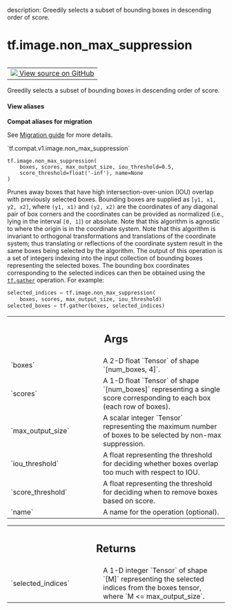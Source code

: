 description: Greedily selects a subset of bounding boxes in descending order of score.

<div itemscope itemtype="http://developers.google.com/ReferenceObject">
<meta itemprop="name" content="tf.image.non_max_suppression" />
<meta itemprop="path" content="Stable" />
</div>

# tf.image.non_max_suppression

<!-- Insert buttons and diff -->

<table class="tfo-notebook-buttons tfo-api nocontent" align="left">
<td>
  <a target="_blank" href="https://github.com/tensorflow/tensorflow/blob/r2.2/tensorflow/python/ops/image_ops_impl.py#L2944-L2993">
    <img src="https://www.tensorflow.org/images/GitHub-Mark-32px.png" />
    View source on GitHub
  </a>
</td>
</table>



Greedily selects a subset of bounding boxes in descending order of score.

<section class="expandable">
  <h4 class="showalways">View aliases</h4>
  <p>
<b>Compat aliases for migration</b>
<p>See
<a href="https://www.tensorflow.org/guide/migrate">Migration guide</a> for
more details.</p>
<p>`tf.compat.v1.image.non_max_suppression`</p>
</p>
</section>

<pre class="devsite-click-to-copy prettyprint lang-py tfo-signature-link">
<code>tf.image.non_max_suppression(
    boxes, scores, max_output_size, iou_threshold=0.5,
    score_threshold=float('-inf'), name=None
)
</code></pre>



<!-- Placeholder for "Used in" -->

Prunes away boxes that have high intersection-over-union (IOU) overlap
with previously selected boxes.  Bounding boxes are supplied as
`[y1, x1, y2, x2]`, where `(y1, x1)` and `(y2, x2)` are the coordinates of any
diagonal pair of box corners and the coordinates can be provided as normalized
(i.e., lying in the interval `[0, 1]`) or absolute.  Note that this algorithm
is agnostic to where the origin is in the coordinate system.  Note that this
algorithm is invariant to orthogonal transformations and translations
of the coordinate system; thus translating or reflections of the coordinate
system result in the same boxes being selected by the algorithm.
The output of this operation is a set of integers indexing into the input
collection of bounding boxes representing the selected boxes.  The bounding
box coordinates corresponding to the selected indices can then be obtained
using the <a href="../../tf/gather.md"><code>tf.gather</code></a> operation.  For example:
  ```python
  selected_indices = tf.image.non_max_suppression(
      boxes, scores, max_output_size, iou_threshold)
  selected_boxes = tf.gather(boxes, selected_indices)
  ```

<!-- Tabular view -->
 <table class="responsive fixed orange">
<colgroup><col width="214px"><col></colgroup>
<tr><th colspan="2"><h2 class="add-link">Args</h2></th></tr>

<tr>
<td>
`boxes`
</td>
<td>
A 2-D float `Tensor` of shape `[num_boxes, 4]`.
</td>
</tr><tr>
<td>
`scores`
</td>
<td>
A 1-D float `Tensor` of shape `[num_boxes]` representing a single
score corresponding to each box (each row of boxes).
</td>
</tr><tr>
<td>
`max_output_size`
</td>
<td>
A scalar integer `Tensor` representing the maximum number
of boxes to be selected by non-max suppression.
</td>
</tr><tr>
<td>
`iou_threshold`
</td>
<td>
A float representing the threshold for deciding whether boxes
overlap too much with respect to IOU.
</td>
</tr><tr>
<td>
`score_threshold`
</td>
<td>
A float representing the threshold for deciding when to
remove boxes based on score.
</td>
</tr><tr>
<td>
`name`
</td>
<td>
A name for the operation (optional).
</td>
</tr>
</table>



<!-- Tabular view -->
 <table class="responsive fixed orange">
<colgroup><col width="214px"><col></colgroup>
<tr><th colspan="2"><h2 class="add-link">Returns</h2></th></tr>

<tr>
<td>
`selected_indices`
</td>
<td>
A 1-D integer `Tensor` of shape `[M]` representing the
selected indices from the boxes tensor, where `M <= max_output_size`.
</td>
</tr>
</table>

